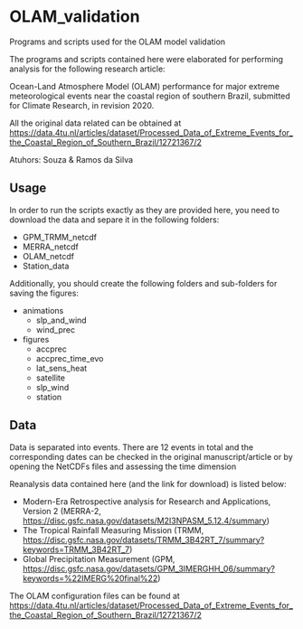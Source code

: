 # OLAM_validation

Programs and scripts used for the OLAM model validation

The programs and scripts contained here were elaborated for performing analysis for the following research article:

Ocean-Land Atmosphere Model (OLAM) performance for major extreme meteorological events near the coastal region of southern Brazil, submitted for Climate Research, in revision 2020.

All the original data related can be obtained at https://data.4tu.nl/articles/dataset/Processed_Data_of_Extreme_Events_for_the_Coastal_Region_of_Southern_Brazil/12721367/2

Atuhors: Souza & Ramos da Silva

## Usage

In order to run the scripts exactly as they are provided here, you need to download the data and separe it in the following folders:

* GPM_TRMM_netcdf
* MERRA_netcdf
* OLAM_netcdf
* Station_data

Additionally, you should create the following folders and sub-folders for saving the figures:

* animations
  * slp_and_wind
  * wind_prec
* figures
  * accprec
  * accprec_time_evo
  * lat_sens_heat
  * satellite
  * slp_wind
  * station

## Data

Data is separated into events. There are 12 events in total and the corresponding dates can be checked in the original manuscript/article or by opening the NetCDFs files and assessing the time dimension

Reanalysis data contained here (and the link for download) is listed below:

* Modern-Era Retrospective analysis for Research and Applications, Version 2 (MERRA-2, https://disc.gsfc.nasa.gov/datasets/M2I3NPASM_5.12.4/summary)
* The Tropical Rainfall Measuring Mission (TRMM, https://disc.gsfc.nasa.gov/datasets/TRMM_3B42RT_7/summary?keywords=TRMM_3B42RT_7)
* Global Precipitation Measurement (GPM, https://disc.gsfc.nasa.gov/datasets/GPM_3IMERGHH_06/summary?keywords=%22IMERG%20final%22)

The OLAM configuration files can be found at https://data.4tu.nl/articles/dataset/Processed_Data_of_Extreme_Events_for_the_Coastal_Region_of_Southern_Brazil/12721367/2
